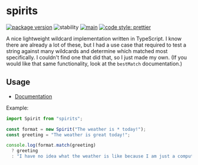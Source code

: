 # spirits

[![package version](https://img.shields.io/badge/dynamic/json?color=d0d0d0&label=spirits&prefix=v&query=%24%5B%27dist-tags%27%5D.latest&url=https%3A%2F%2Fregistry.npmjs.com%2Fspirits)](https://npmjs.com/package/spirits)
![stability](https://img.shields.io/badge/stability-release-66f29a.svg)
[![main](https://github.com/partheseas/string-spirits/workflows/main/badge.svg)](https://github.com/partheseas/string-spirits/actions)
[![code style: prettier](https://img.shields.io/badge/code_style-prettier-ff69b4.svg)](https://github.com/prettier/prettier)

A nice lightweight wildcard implementation written in TypeScript. I know there are already
a lot of these, but I had a use case that required to test a string against many wildcards
and determine which matched most specifically. I couldn't find one that did that, so
I just made my own. (If you would like that same functionality, look at the `bestMatch`
documentation.)

## Usage

-   [Documentation](https://spirits.vercel.app)

Example:

```JavaScript
import Spirit from "spirits";

const format = new Spirit("The weather is * today!");
const greeting = "The weather is great today!";

console.log(format.match(greeting)
  ? greeting
  : "I have no idea what the weather is like because I am just a computer!");
```
